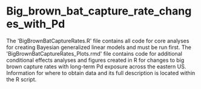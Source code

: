 # Big_brown_bat_capture_rate_changes_with_Pd
The 'BigBrownBatCaptureRates.R' file contains all code for core analyses for creating Bayesian generalized linear models and must be run first. The 'BigBrownBatCaptureRates_Plots.rmd' file contains code for additional conditional effects analyses and figures created in R for changes to big brown capture rates with long-term Pd exposure across the eastern US. Information for where to obtain data and its full description is located within the R script.
